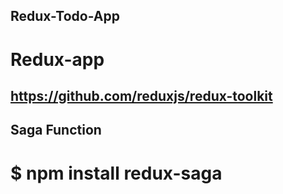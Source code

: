 ## Redux-Todo-App

# Redux-app

## https://github.com/reduxjs/redux-toolkit

## Saga Function

# $ npm install redux-saga